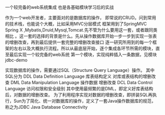 一个较完备的web系统集成 也是各基础模块学习后的实战

作为一个web开发者，主要面对的是数据库的操作，
即常说的CRUD。问到常用的技术栈，也能说个大概，比如采用MVC分层模式
框架用到了SpringMVC Spring X ,Mybatis,Druid,Mysql,Tomcat.先不管为什么要用这一套，或者跟同类相比
。这一套的选择的背景是什么。先从操作数据库开始一步一步到实现一张表的增删改查，再到最后提供一套完整的增删改查接口
逐一研究所用到的每一个框架的左右以及大概执行流程。所以从最底层开始，逐个集成各环节所需的模块，直至最后实现一个较完备的web系统
第一个模块，实现纯粹插入一条数据，见模块jdbc-demo

实现数据库的操作，需要通过SQL（Structure Query Language）操作。
其中SQL分为
DDL Data Definition Language 库表结构定义 对库或表结构的增删改查
DML Data Manipulation Language 操作数据 增删改查
DCL Data Control Language 访问权限和安全级别
其中使用最频繁的是DML，即定义好库表结构后，对数据的增删改查。
为了利用程序实现对数据的增删改查，即拼装SQL再执行，Sun为了简化、统一对数据库的操作，定义了一套Java操作数据库的规范，称之为JDBC
Java Database Connectivity
